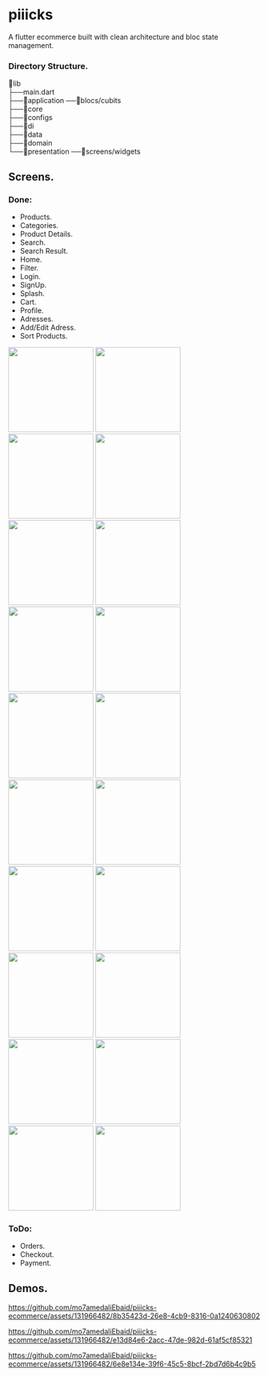 # piiicks
A flutter ecommerce built with clean architecture and bloc state management.

### Directory Structure.

📂lib         
├──main.dart            
├──📂application ──📂blocs/cubits                             
├──📂core              
├──📂configs      
├──📂di         
├──📂data                        
├──📂domain                
└──📂presentation  ──📂screens/widgets         
     
## Screens.
### Done:
- Products.
- Categories.
- Product Details.
- Search.
- Search Result.
- Home.
- Filter.
- Login.
- SignUp.
- Splash.
- Cart.
- Profile.
- Adresses.
- Add/Edit Adress.
- Sort Products.
  
<p float="left">
   <img src="https://github.com/mo7amedaliEbaid/piiicks-ecom/blob/8e5f750515f9eddb7e26e90001ba9dfa1167bbd6/screenshots/allproducts.jpg" width="170" />
   <img src="https://github.com/mo7amedaliEbaid/piiicks-ecom/blob/8e5f750515f9eddb7e26e90001ba9dfa1167bbd6/screenshots/categories.jpg" width="170" />
   <img src="https://github.com/mo7amedaliEbaid/piiicks-ecom/blob/8e5f750515f9eddb7e26e90001ba9dfa1167bbd6/screenshots/details.jpg" width="170" />
   <img src="https://github.com/mo7amedaliEbaid/piiicks-ecom/blob/8e5f750515f9eddb7e26e90001ba9dfa1167bbd6/screenshots/details1.jpg" width="170" />
   <img src="https://github.com/mo7amedaliEbaid/piiicks-ecom/blob/8e5f750515f9eddb7e26e90001ba9dfa1167bbd6/screenshots/details_photoview.jpg" width="170" />
   <img src="https://github.com/mo7amedaliEbaid/piiicks-ecom/blob/b90fb5675ea83f423c3742ff949d142dd4c035ab/screenshots/splash.jpg" width="170" />
   <img src="https://github.com/mo7amedaliEbaid/piiicks-ecom/blob/b90fb5675ea83f423c3742ff949d142dd4c035ab/screenshots/home3.jpg" width="170" />
   <img src="https://github.com/mo7amedaliEbaid/piiicks-ecom/blob/b90fb5675ea83f423c3742ff949d142dd4c035ab/screenshots/home2.jpg" width="170" />
   <img src="https://github.com/mo7amedaliEbaid/piiicks-ecom/blob/b90fb5675ea83f423c3742ff949d142dd4c035ab/screenshots/search.jpg" width="170" />
   <img src="https://github.com/mo7amedaliEbaid/piiicks-ecom/blob/b90fb5675ea83f423c3742ff949d142dd4c035ab/screenshots/searchresult.jpg" width="170" />
   <img src="https://github.com/mo7amedaliEbaid/piiicks-ecom/blob/b90fb5675ea83f423c3742ff949d142dd4c035ab/screenshots/search_noresult.jpg" width="170" />
   <img src="https://github.com/mo7amedaliEbaid/piiicks-ecom/blob/b90fb5675ea83f423c3742ff949d142dd4c035ab/screenshots/sorting.jpg" width="170" />
   <img src="https://github.com/mo7amedaliEbaid/piiicks-ecom/blob/b90fb5675ea83f423c3742ff949d142dd4c035ab/screenshots/filter.jpg" width="170" />
   <img src="https://github.com/mo7amedaliEbaid/piiicks-ecom/blob/b90fb5675ea83f423c3742ff949d142dd4c035ab/screenshots/filter1.jpg" width="170" />
   <img src="https://github.com/mo7amedaliEbaid/piiicks-ecom/blob/b90fb5675ea83f423c3742ff949d142dd4c035ab/screenshots/filter2.jpg" width="170" />
   <img src="https://github.com/mo7amedaliEbaid/piiicks-ecom/blob/b90fb5675ea83f423c3742ff949d142dd4c035ab/screenshots/signup.jpg" width="170" />
   <img src="https://github.com/mo7amedaliEbaid/piiicks-ecom/blob/b90fb5675ea83f423c3742ff949d142dd4c035ab/screenshots/profile.jpg" width="170" />
   <img src="https://github.com/mo7amedaliEbaid/piiicks-ecom/blob/b90fb5675ea83f423c3742ff949d142dd4c035ab/screenshots/profile1.jpg" width="170" />
   <img src="https://github.com/mo7amedaliEbaid/piiicks-ecom/blob/b90fb5675ea83f423c3742ff949d142dd4c035ab/screenshots/logged1.jpg" width="170" />
   <img src="https://github.com/mo7amedaliEbaid/piiicks-ecom/blob/b90fb5675ea83f423c3742ff949d142dd4c035ab/screenshots/ads.jpg" width="170" />
</p>


### ToDo:

- Orders.
- Checkout.
- Payment.






## Demos.
https://github.com/mo7amedaliEbaid/piiicks-ecommerce/assets/131966482/8b35423d-26e8-4cb9-8316-0a1240630802

https://github.com/mo7amedaliEbaid/piiicks-ecommerce/assets/131966482/e13d84e6-2acc-47de-982d-61af5cf85321

https://github.com/mo7amedaliEbaid/piiicks-ecommerce/assets/131966482/6e8e134e-39f6-45c5-8bcf-2bd7d6b4c9b5







